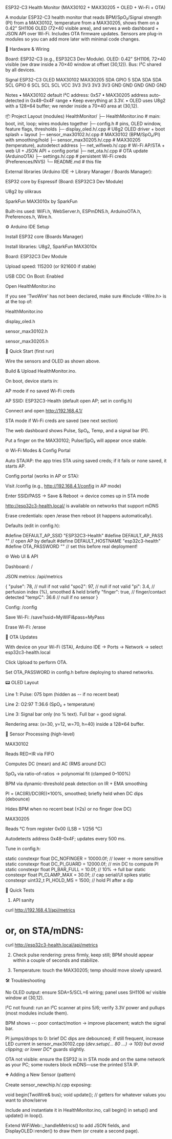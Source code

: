 ESP32-C3 Health Monitor (MAX30102 + MAX30205 + OLED + Wi-Fi + OTA)

A modular ESP32-C3 health monitor that reads BPM/SpO₂/Signal strength (PI) from a MAX30102, temperature from a MAX30205, shows them on a 0.42" SH1106 OLED (72×40 visible area), and serves a web dashboard + JSON API over Wi-Fi. Includes OTA firmware updates. Sensors are plug-in modules so you can add more later with minimal code changes.

🧰 Hardware & Wiring

Board: ESP32-C3 (e.g., ESP32C3 Dev Module).
OLED: 0.42" SH1106, 72×40 visible (we draw inside a 70×40 window at offset (30,12)).
Bus: I²C shared by all devices.

Signal	ESP32-C3	OLED	MAX30102	MAX30205
SDA	GPIO 5	SDA	SDA	SDA
SCL	GPIO 6	SCL	SCL	SCL
VCC	3V3	3V3	3V3	3V3
GND	GND	GND	GND	GND

Notes
• MAX30102 default I²C address: 0x57
• MAX30205 address auto-detected in 0x48–0x4F range
• Keep everything at 3.3V.
• OLED uses U8g2 with a 128×64 buffer; we render inside a 70×40 area at (30,12).

📦 Project Layout (modules)
HealthMonitor/
├─ HealthMonitor.ino           # main: boot, init, loop; wires modules together
├─ config.h                    # pins, OLED window, feature flags, thresholds
├─ display_oled.h/.cpp         # U8g2 OLED driver + boot splash + layout
├─ sensor_max30102.h/.cpp      # MAX30102 (BPM/SpO₂/PI) with smoothing/hold
├─ sensor_max30205.h/.cpp      # MAX30205 (temperature), autodetect address
├─ net_wifiweb.h/.cpp          # Wi-Fi AP/STA + web UI + JSON API + config portal
├─ net_ota.h/.cpp              # OTA update (ArduinoOTA)
├─ settings.h/.cpp             # persistent Wi-Fi creds (Preferences/NVS)
└─ README.md                   # this file


External libraries (Arduino IDE → Library Manager / Boards Manager):

ESP32 core by Espressif (Board: ESP32C3 Dev Module)

U8g2 by olikraus

SparkFun MAX3010x by SparkFun

Built-ins used: WiFi.h, WebServer.h, ESPmDNS.h, ArduinoOTA.h, Preferences.h, Wire.h.

⚙️ Arduino IDE Setup

Install ESP32 core (Boards Manager)

Install libraries: U8g2, SparkFun MAX3010x

Board: ESP32C3 Dev Module

Upload speed: 115200 (or 921600 if stable)

USB CDC On Boot: Enabled

Open HealthMonitor.ino

If you see 'TwoWire' has not been declared, make sure #include <Wire.h> is at the top of:

HealthMonitor.ino

display_oled.h

sensor_max30102.h

sensor_max30205.h

🏃 Quick Start (first run)

Wire the sensors and OLED as shown above.

Build & Upload HealthMonitor.ino.

On boot, device starts in:

AP mode if no saved Wi-Fi creds

AP SSID: ESP32C3-Health (default open AP; set in config.h)

Connect and open http://192.168.4.1/

STA mode if Wi-Fi creds are saved (see next section)

The web dashboard shows Pulse, SpO₂, Temp, and a signal bar (PI).

Put a finger on the MAX30102; Pulse/SpO₂ will appear once stable.

🌐 Wi-Fi Modes & Config Portal

Auto STA/AP: the app tries STA using saved creds; if it fails or none saved, it starts AP.

Config portal (works in AP or STA):

Visit /config (e.g., http://192.168.4.1/config in AP mode)

Enter SSID/PASS → Save & Reboot → device comes up in STA mode

http://esp32c3-health.local/ is available on networks that support mDNS

Erase credentials: open /erase then reboot (it happens automatically).

Defaults (edit in config.h):

#define DEFAULT_AP_SSID  "ESP32C3-Health"
#define DEFAULT_AP_PASS  ""            // open AP by default
#define DEFAULT_HOSTNAME "esp32c3-health"
#define OTA_PASSWORD     ""            // set this before real deployment!

🌐 Web UI & API

Dashboard: /

JSON metrics: /api/metrics

{
  "pulse": 78,         // null if not valid
  "spo2": 97,          // null if not valid
  "pi": 3.4,           // perfusion index (%), smoothed & held briefly
  "finger": true,      // finger/contact detected
  "tempC": 36.6        // null if no sensor
}


Config: /config

Save Wi-Fi: /save?ssid=MyWiFi&pass=MyPass

Erase Wi-Fi: /erase

🔁 OTA Updates

With device on your Wi-Fi (STA), Arduino IDE → Ports → Network → select esp32c3-health.local

Click Upload to perform OTA.

Set OTA_PASSWORD in config.h before deploying to shared networks.

📟 OLED Layout

Line 1: Pulse: 075 bpm (hidden as -- if no recent beat)

Line 2: O2:97 T:36.6 (SpO₂ + temperature)

Line 3: Signal bar only (no % text). Full bar = good signal.

Rendering area: (x=30, y=12, w=70, h=40) inside a 128×64 buffer.

🔬 Sensor Processing (high-level)

MAX30102

Reads RED+IR via FIFO

Computes DC (mean) and AC (RMS around DC)

SpO₂ via ratio-of-ratios → polynomial fit (clamped 0–100%)

BPM via dynamic-threshold peak detection on IR + EMA smoothing

PI = (AC(IR)/DC(IR))×100%, smoothed; briefly held when DC dips (debounce)

Hides BPM when no recent beat (≤2s) or no finger (low DC)

MAX30205

Reads °C from register 0x00 (LSB = 1/256 °C)

Autodetects address 0x48–0x4F; updates every 500 ms.

Tune in config.h:

static constexpr float DC_NOFINGER   = 10000.0f; // lower -> more sensitive
static constexpr float DC_PI_GUARD   = 12000.0f; // min DC to compute PI
static constexpr float PI_BAR_FULL   = 10.0f;    // 10% -> full bar
static constexpr float PI_CLAMP_MAX  = 30.0f;    // cap serial/UI spikes
static constexpr uint32_t PI_HOLD_MS = 1500;     // hold PI after a dip

🧪 Quick Tests

1) API sanity

curl http://192.168.4.1/api/metrics
# or, on STA/mDNS:
curl http://esp32c3-health.local/api/metrics


2) Check pulse rendering: press firmly, keep still; BPM should appear within a couple of seconds and stabilize.

3) Temperature: touch the MAX30205; temp should move slowly upward.

🛠️ Troubleshooting

No OLED output: ensure SDA=5/SCL=6 wiring; panel uses SH1106 w/ visible window at (30,12).

I²C not found: run an I²C scanner at pins 5/6; verify 3.3V power and pullups (most modules include them).

BPM shows --: poor contact/motion → improve placement; watch the signal bar.

PI jumps/drops to 0: brief DC dips are debounced; if still frequent, increase LED current in sensor_max30102.cpp (_dev.setup(… 80 …) → 100) but avoid clipping; or lower DC_* guards slightly.

OTA not visible: ensure the ESP32 is in STA mode and on the same network as your PC; some routers block mDNS—use the printed STA IP.

➕ Adding a New Sensor (pattern)

Create sensor_newchip.h/.cpp exposing:

void begin(TwoWire& bus);
void update();
// getters for whatever values you want to show/serve


Include and instantiate it in HealthMonitor.ino, call begin() in setup() and update() in loop().

Extend WiFiWeb::_handleMetrics() to add JSON fields, and DisplayOLED::render() to draw them (or create a second page).
